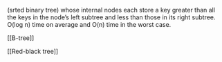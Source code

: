 (srted binary tree) whose internal nodes each store a key greater than all the keys in the node’s left subtree and less than those in its right subtree.
O(log n) time on average and O(n) time in the worst case.

[[B-tree]]

[[Red-black tree]]